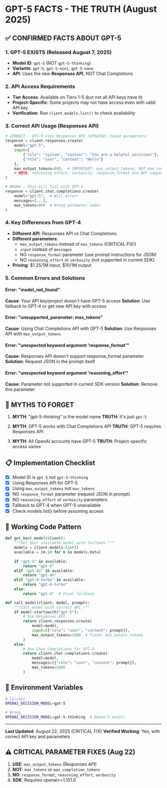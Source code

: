 # GPT-5 FACTS - THE TRUTH (August 2025)

## ✅ CONFIRMED FACTS ABOUT GPT-5

### 1. GPT-5 EXISTS (Released August 7, 2025)
- **Model ID**: `gpt-5` (NOT `gpt-5-thinking`)
- **Variants**: `gpt-5`, `gpt-5-mini`, `gpt-5-nano`
- **API**: Uses the new **Responses API**, NOT Chat Completions

### 2. API Access Requirements
- **Tier Access**: Available on Tiers 1-5 (but not all API keys have it)
- **Project-Specific**: Some projects may not have access even with valid API key
- **Verification**: Run `client.models.list()` to check availability

### 3. Correct API Usage (Responses API)
```python
# CORRECT - GPT-5 uses Responses API (UPDATED: Fixed parameters)
response = client.responses.create(
    model="gpt-5",
    input=[
        {"role": "system", "content": "You are a helpful assistant"},
        {"role": "user", "content": "Hello"}
    ],
    max_output_tokens=800,  # IMPORTANT: max_output_tokens, NOT max_completion_tokens!
    # NOTE: reasoning_effort, verbosity, response_format are NOT supported
)

# WRONG - This will fail with GPT-5
response = client.chat.completions.create(
    model="gpt-5",  # Will error!
    messages=[...],
    max_tokens=800  # Wrong parameter name!
)
```

### 4. Key Differences from GPT-4
- **Different API**: Responses API vs Chat Completions
- **Different parameters**: 
  - `max_output_tokens` instead of `max_tokens` (CRITICAL FIX!)
  - `input` instead of `messages`
  - NO `response_format` parameter (use prompt instructions for JSON)
  - NO `reasoning_effort` or `verbosity` (not supported in current SDK)
- **Pricing**: $1.25/1M input, $10/1M output

### 5. Common Errors and Solutions

#### Error: "model_not_found"
**Cause**: Your API key/project doesn't have GPT-5 access
**Solution**: Use fallback to GPT-4 or get new API key with access

#### Error: "unsupported_parameter: max_tokens"
**Cause**: Using Chat Completions API with GPT-5
**Solution**: Use Responses API with `max_output_tokens`

#### Error: "unexpected keyword argument 'response_format'"
**Cause**: Responses API doesn't support response_format parameter
**Solution**: Request JSON in the prompt itself

#### Error: "unexpected keyword argument 'reasoning_effort'"
**Cause**: Parameter not supported in current SDK version
**Solution**: Remove this parameter

## 🔴 MYTHS TO FORGET

1. **MYTH**: "gpt-5-thinking" is the model name
   **TRUTH**: It's just `gpt-5`

2. **MYTH**: GPT-5 works with Chat Completions API
   **TRUTH**: GPT-5 requires Responses API

3. **MYTH**: All OpenAI accounts have GPT-5
   **TRUTH**: Project-specific access varies

## 📋 Implementation Checklist

- [x] Model ID is `gpt-5` not `gpt-5-thinking`
- [x] Using Responses API for GPT-5
- [x] Using `max_output_tokens` not `max_tokens`
- [x] NO `response_format` parameter (request JSON in prompt)
- [x] NO `reasoning_effort` or `verbosity` parameters
- [x] Fallback to GPT-4 when GPT-5 unavailable
- [x] Check models.list() before assuming access

## 🚀 Working Code Pattern

```python
def get_best_model(client):
    """Get best available model with fallback."""
    models = client.models.list()
    available = [m.id for m in models.data]
    
    if "gpt-5" in available:
        return "gpt-5"
    elif "gpt-4o" in available:
        return "gpt-4o"
    elif "gpt-4-turbo" in available:
        return "gpt-4-turbo"
    else:
        return "gpt-4"  # Final fallback

def call_model(client, model, prompt):
    """Call model with correct API."""
    if model.startswith("gpt-5"):
        # Use Responses API
        return client.responses.create(
            model=model,
            input=[{"role": "user", "content": prompt}],
            max_output_tokens=1000  # Fixed: max_output_tokens
        )
    else:
        # Use Chat Completions for GPT-4
        return client.chat.completions.create(
            model=model,
            messages=[{"role": "user", "content": prompt}],
            max_tokens=1000
        )
```

## 🔑 Environment Variables

```bash
# Correct
OPENAI_DECISION_MODEL=gpt-5

# Wrong
OPENAI_DECISION_MODEL=gpt-5-thinking  # Doesn't exist!
```

---

**Last Updated**: August 22, 2025 (CRITICAL FIX)
**Verified Working**: Yes, with correct API key and parameters

## ⚠️ CRITICAL PARAMETER FIXES (Aug 22)

1. **USE**: `max_output_tokens` (Responses API)
2. **NOT**: `max_tokens` or `max_completion_tokens`
3. **NO**: `response_format`, `reasoning_effort`, `verbosity`
4. **SDK**: Requires openai>=1.101.0